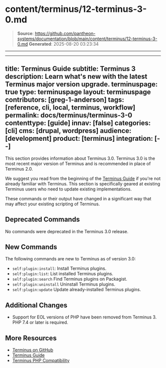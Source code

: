 # content/terminus/12-terminus-3-0.md

> **Source**: https://github.com/pantheon-systems/documentation/blob/main/content/terminus/12-terminus-3-0.md
> **Generated**: 2025-08-20 03:23:34

---

---
title: Terminus Guide
subtitle: Terminus 3
description: Learn what's new with the latest Terminus major version upgrade.
terminuspage: true
type: terminuspage
layout: terminuspage
contributors: [greg-1-anderson]
tags: [reference, cli, local, terminus, workflow]
permalink: docs/terminus/terminus-3-0
contenttype: [guide]
innav: [false]
categories: [cli]
cms: [drupal, wordpress]
audience: [development]
product: [terminus]
integration: [--]
---

This section provides information about Terminus 3.0. Terminus 3.0 is the most recent major version of Terminus and is recommended in place of Terminus 2.0.

<Alert title="Note" type="info" >

We suggest you read from the beginning of the [Terminus Guide](/terminus) if you're not already familiar with Terminus. This section is specifically geared at existing Terminus users who need to update existing implementations.

</Alert>

These commands or their output have changed in a significant way that may affect your existing scripting of Terminus.

## Deprecated Commands
No commands were deprecated in the Terminus 3.0 release.

## New Commands
The following commands are new to Terminus as of version 3.0:
- `self:plugin:install`: Install Terminus plugins.
- `self:plugin:list`: List installed Terminus plugins.
- `self:plugin:search` Find Terminus plugins on Packagist.
- `self:plugin:uninstall` Uninstall Terminus plugins.
- `self:plugin:update` Update already-installed Terminus plugins.

## Additional Changes
- Support for EOL versions of PHP have been removed from Terminus 3. PHP 7.4 or later is required.

## More Resources

- [Terminus on GitHub](https://github.com/pantheon-systems/terminus)
- [Terminus Guide](/terminus)
- [Terminus PHP Compatibility](/terminus/supported-terminus#php-version-compatibility-matrix)